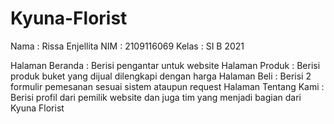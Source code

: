 # Kyuna-Florist
Nama  : Rissa Enjellita
NIM   : 2109116069
Kelas : SI B 2021

Halaman Beranda       : Berisi pengantar untuk website
Halaman Produk        : Berisi produk buket yang dijual dilengkapi dengan harga
Halaman Beli          : Berisi 2 formulir pemesanan sesuai sistem ataupun request
Halaman Tentang Kami  : Berisi profil dari pemilik website dan juga tim yang menjadi bagian dari Kyuna Florist
